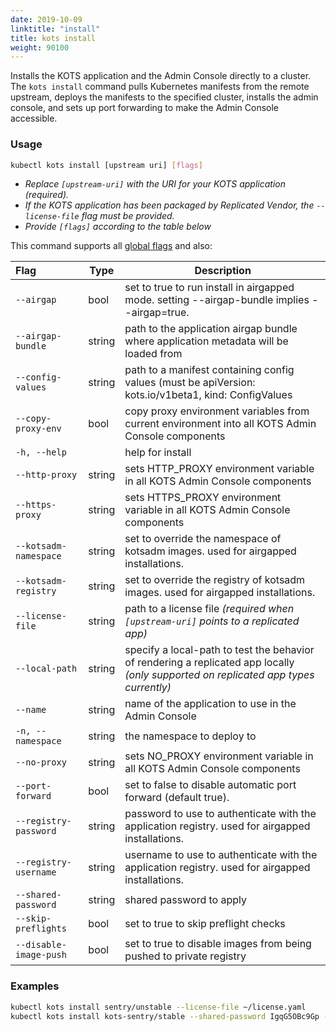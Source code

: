 ```yaml
---
date: 2019-10-09
linktitle: "install"
title: kots install
weight: 90100
---
```


Installs the KOTS application and the Admin Console directly to a cluster.
The `kots install` command pulls Kubernetes manifests from the remote upstream, deploys the manifests to the specified cluster, installs the admin console, and sets up port forwarding to make the Admin Console accessible.

### Usage

```bash
kubectl kots install [upstream uri] [flags]
```

- _Replace `[upstream-uri]` with the URI for your KOTS application (required)._
- _If the KOTS application has been packaged by Replicated Vendor, the `--license-file` flag must be provided._
- _Provide `[flags]` according to the table below_

This command supports all [global flags](/kots-cli/global-flags/) and also:

| Flag                  | Type   | Description                                                                                                                          |
| :-------------------- | ------ | ------------------------------------------------------------------------------------------------------------------------------------ |
| `--airgap`            | bool   | set to true to run install in airgapped mode. setting --airgap-bundle implies --airgap=true.                                         |
| `--airgap-bundle`     | string | path to the application airgap bundle where application metadata will be loaded from                                                 |
| `--config-values`     | string | path to a manifest containing config values (must be apiVersion: kots.io/v1beta1, kind: ConfigValues                                 |
| `--copy-proxy-env`    | bool   | copy proxy environment variables from current environment into all KOTS Admin Console components                                     |
| `-h, --help`          |        | help for install                                                                                                                     |
| `--http-proxy`        | string | sets HTTP_PROXY environment variable in all KOTS Admin Console components                                                            |
| `--https-proxy`       | string | sets HTTPS_PROXY environment variable in all KOTS Admin Console components                                                           |
| `--kotsadm-namespace` | string | set to override the namespace of kotsadm images. used for airgapped installations.                                                   |
| `--kotsadm-registry`  | string | set to override the registry of kotsadm images. used for airgapped installations.                                                    |
| `--license-file`      | string | path to a license file _(required when `[upstream-uri]` points to a replicated app)_                                                 |
| `--local-path`        | string | specify a local-path to test the behavior of rendering a replicated app locally _(only supported on replicated app types currently)_ |
| `--name`              | string | name of the application to use in the Admin Console                                                                                  |
| `-n, --namespace`     | string | the namespace to deploy to                                                                                                           |
| `--no-proxy`          | string | sets NO_PROXY environment variable in all KOTS Admin Console components                                                              |
| `--port-forward`      | bool   | set to false to disable automatic port forward (default true).                                                                      |
| `--registry-password` | string | password to use to authenticate with the application registry. used for airgapped installations.                                     |
| `--registry-username` | string | username to use to authenticate with the application registry. used for airgapped installations.                                     |
| `--shared-password`   | string | shared password to apply                                                                                                             |
| `--skip-preflights`   | bool   | set to true to skip preflight checks                                                                                                 |
| `--disable-image-push`   | bool   | set to true to disable images from being pushed to private registry                                                                                                 |

<!-- Helm Options coming soon -->
<!-- | `--repo` | string | repo uri to use when installing a helm chart | -->
<!-- | `--set` | strings | values to pass to helm when running helm template | -->

### Examples

```bash
kubectl kots install sentry/unstable --license-file ~/license.yaml
kubectl kots install kots-sentry/stable --shared-password IgqG5OBc9Gp --license-file ~/sentry-license.yaml --namespace sentry-namespace --config-values ~/config-values.yaml
```

<!-- Helm example coming soon -->
<!-- kubectl kots install helm://stable/elasticsearch -->
